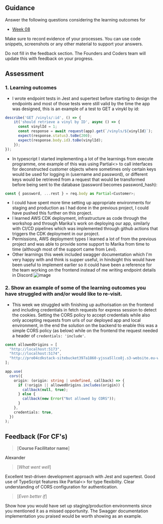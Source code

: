 ## Guidance
Answer the following questions considering the learning outcomes for
- [Week 08](https://learn.foundersandcoders.com/course/syllabus/developer/week08-project04-test-deploy/learning-outcomes/)

Make sure to record evidence of your processes. You can use code snippets, screenshots or any other material to support your answers.

Do not fill in the feedback section. The Founders and Coders team will update this with feedback on your progress.

## Assessment
 ### 1. Learning outcomes
 * I wrote endpoint tests in Jest and supertest before starting to design the endpoints and most of those tests were still valid by the time the app was designed, this is an example of a test to GET a vinykl by id:
```typescript
describe('GET /vinyls/:id', () => {
    it('should retrieve a vinyl by ID', async () => {
      const vinylId = 1;
      const response = await request(app).get(`/vinyls/${vinylId}`);
      expect(response.status).toBe(200);
      expect(response.body.id).toBe(vinylId);
    });
});
```
 * In typescript I started implementing a lot of the learnings from execute programme, one example of this was using Partial<> to call interfaces for deconstructed customer objects where sometimes only certain keys would be used for logging in (username and password), or different keys would be retrieved from a request that would be transformed before being sent to the database (password becomes password_hash):
```typescript
const { password, ...rest } = req.body as Partial<Customer>;
```
 * I could have spent more time setting up appropriate environments for staging and production as I had done in the previous project, I could have pushed this further on this project.
 * I learned AWS CDK deployment, infrastructure as code through the workshop and through Marika's work on deploying our app, similarly with CI/CD pipelines which was implemented through github actions that triggers the CDK deployment in our project.
 * Permissions, AWS deployment types I learned a lot of from the previous project and was able to provide some support to Marika from time to time (although most of the support came from Levi).
 * Other learnings this week included swagger documentation which I'm very happy with and think is supper useful, in hindsight this would have been useful to implement earlier so it could have been a reference for the team working on the frontend instead of me writing endpoint details in Discord
![image](https://github.com/user-attachments/assets/23a25b10-04fd-4dc8-a216-2ab88acb97d4)


 ### 2. Show an example of some of the learning outcomes you have struggled with and/or would like to re-visit.
 * This week we struggled with finishing up authorisation on the frontend and including credentials in fetch requests for express session to detect the cookies. Setting the CORS policy to accept credentials while also only accepting requests from urls of our deployed app and local environment, in the end the solution on the backend to enable this was a simple CORS policy (as below) while on the frontend the request needed a header of `credentials: 'include'`.
```typescript
const allowedOrigins = [
  "http://localhost:5173",
  "http://localhost:5174",
  "http://pro04cdkstack-sitebucket397a1860-yjssa5llco8j.s3-website.eu-west-2.amazonaws.com",
];

app.use(
  cors({
    origin: (origin: string | undefined, callback) => {
      if (!origin || allowedOrigins.includes(origin)) {
        callback(null, true);
      } else {
        callback(new Error("Not allowed by CORS"));
      }
    },
    credentials: true,
  })
);
```

## Feedback (For CF's)
> [**Course Facilitator name**]

Alexander

> [*What went well*]

Excellent test-driven development approach with Jest and supertest. Good use of TypeScript features like Partial<> for type flexibility. Clear understanding of CORS configuration for authentication.

> [*Even better if*]

Show how you would have set up staging/production environments since you mentioned it as a missed opportunity. The Swagger documentation implementation you praised would be worth showing as an example.
